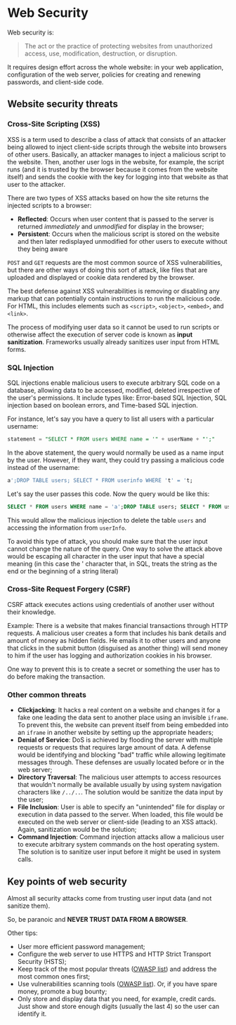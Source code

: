 <link href="style.css" rel="stylesheet"></link>

# Web Security

Web security is:

> The act or the practice of protecting websites from unauthorized access, use, modification, destruction, or disruption.

It requires design effort across the whole website: in your web application, configuration of the web server, policies for creating and renewing passwords, and client-side code.

## Website security threats

### Cross-Site Scripting (XSS)

XSS is a term used to describe a class of attack that consists of an attacker being allowed to inject client-side scripts through the website into browsers of other users. Basically, an attacker manages to inject a malicious script to the website. Then, another user logs in the website, for example, the script runs (and it is trusted by the browser because it comes from the website itself) and sends the cookie with the key for logging into that website as that user to the attacker.

There are two types of XSS attacks based on how the site returns the injected scripts to a browser:

- **Reflected**: Occurs when user content that is passed to the server is returned *immediately* and *unmodified* for display in the browser;
- **Persistent**: Occurs when the malicious script is stored on the website and then later redisplayed unmodified for other users to execute without they being aware

`POST` and `GET` requests are the most common source of XSS vulnerabilities, but there are other ways of doing this sort of attack, like files that are uploaded and displayed or cookie data rendered by the browser.

The best defense against XSS vulnerabilities is removing or disabling any markup that can potentially contain instructions to run the malicious code. For HTML, this includes elements such as `<script>`, `<object>`, `<embed>`, and `<link>`.

The process of modifying user data so it cannot be used to run scripts or otherwise affect the execution of server code is known as **input sanitization**. Frameworks usually already sanitizes user input from HTML forms.

### SQL Injection

SQL injections enable malicious users to execute arbitrary SQL code on a database, allowing data to be accessed, modified, deleted irrespective of the user's permissions. It include types like: Error-based SQL Injection, SQL injection based on boolean errors, and Time-based SQL injection.

For instance, let's say you have a query to list all users with a particular username:

```sql
statement = "SELECT * FROM users WHERE name = '" + userName + "';"
```

In the above statement, the query would normally be used as a name input by the user. However, if they want, they could try passing a malicious code instead of the username:

```sql
a';DROP TABLE users; SELECT * FROM userinfo WHERE 't' = 't;
```

Let's say the user passes this code. Now the query would be like this:

```sql
SELECT * FROM users WHERE name = 'a';DROP TABLE users; SELECT * FROM userinfo WHERE 't' = 't';
```

This would allow the malicious injection to delete the table `users` and accessing the information from `userInfo`.

To avoid this type of attack, you should make sure that the user input cannot change the nature of the query. One way to solve the attack above would be escaping all character in the user input that have a special meaning (in this case the ' character that, in SQL, treats the string as the end or the beginning of a string literal)

### Cross-Site Request Forgery (CSRF)

CSRF attack executes actions using credentials of another user without their knowledge.

Example: There is a website that makes financial transactions through HTTP requests. A malicious user creates a form that includes his bank details and amount of money as hidden fields. He emails it to other users and anyone that clicks in the submit button (disguised as another thing) will send money to him if the user has logging and authorization cookies in his browser.

One way to prevent this is to create a secret or something the user has to do before making the transaction.

### Other common threats

- **Clickjacking**: It hacks a real content on a website and changes it for a fake one leading the data sent to another place using an invisible `iframe`. To prevent this, the website can prevent itself from being embedded into an `iframe` in another website by setting up the appropriate headers;
- **Denial of Service**: DoS is achieved by flooding the server with multiple requests or requests that requires large amount of data. A defense would be identifying and blocking "bad" traffic while allowing legitimate messages through. These defenses are usually located before or in the web server;
- **Directory Traversal**: The malicious user attempts to access resources that wouldn't normally be available usually by using system navigation characters like `/../..`. The solution would be sanitize the data input by the user;
- **File Inclusion**: User is able to specify an "unintended" file for display or execution in data passed to the server. When loaded, this file would be executed on the web server or client-side (leading to an XSS attack). Again, sanitization would be the solution;
- **Command Injection**: Command injection attacks allow a malicious user to execute arbitrary system commands on the host operating system. The solution is to sanitize user input before it might be used in system calls.

## Key points of web security

Almost all security attacks come from trusting user input data (and not sanitize them).

So, be paranoic and **NEVER TRUST DATA FROM A BROWSER**.

Other tips:

- User more efficient password management;
- Configure the web server to use HTTPS and HTTP Strict Transport Security (HSTS);
- Keep track of the most popular threats ([OWASP list](https://owasp.org/www-project-top-ten/)) and address the most common ones first;
- Use vulnerabilities scanning tools ([OWASP list](https://owasp.org/www-community/Vulnerability_Scanning_Tools)). Or, if you have spare money, promote a bug bounty;
- Only store and display data that you need, for example, credit cards. Just show and store enough digits (usually the last 4) so the user can identify it.
